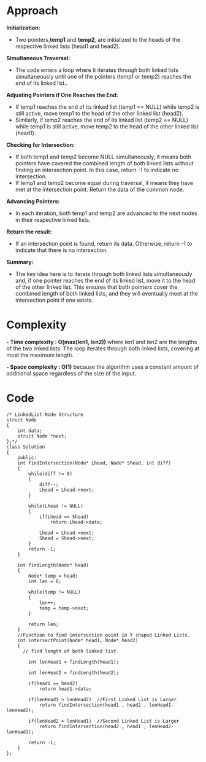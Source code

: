 # Approach

**Initialization:**

- Two pointers,**temp1** and **temp2**, are initialized to the heads of the respective linked lists (head1 and head2).

**Simultaneous Traversal:**

- The code enters a loop where it iterates through both linked lists simultaneously until one of the pointers (temp1 or temp2) reaches the end of its linked list..

**Adjusting Pointers if One Reaches the End:**

- If temp1 reaches the end of its linked list (temp1 == NULL) while temp2 is still active, move temp1 to the head of the other linked list (head2).
- Similarly, if temp2 reaches the end of its linked list (temp2 == NULL) while temp1 is still active, move temp2 to the head of the other linked list (head1).

**Checking for Intersection:**

- If both temp1 and temp2 become NULL simultaneously, it means both pointers have covered the combined length of both linked lists without finding an intersection point. In this case, return -1 to indicate no intersection.
- If temp1 and temp2 become equal during traversal, it means they have met at the intersection point. Return the data of the common node.

**Advancing Pointers:**

- In each iteration, both temp1 and temp2 are advanced to the next nodes in their respective linked lists.

**Return the result:**

- If an intersection point is found, return its data. Otherwise, return -1 to indicate that there is no intersection.

**Summary:**

- The key idea here is to iterate through both linked lists simultaneously and, if one pointer reaches the end of its linked list, move it to the head of the other linked list. This ensures that both pointers cover the combined length of both linked lists, and they will eventually meet at the intersection point if one exists.
# Complexity
**- Time complexity :  O(max(len1, len2))**
where len1 and len2 are the lengths of the two linked lists. The loop iterates through both linked lists, covering at most the maximum length.

**- Space complexity : O(1)**
because the algorithm uses a constant amount of additional space regardless of the size of the input.

# Code
```
/* LinkedList Node Structure
struct Node
{
    int data;
    struct Node *next;
};*/
class Solution
{
    public:
	int findIntersection(Node* Lhead, Node* Shead, int diff)
	{
		while(diff != 0)
		{
			diff--;
			Lhead = Lhead->next;
		}
		
		while(Lhead != NULL)
		{
			if(Lhead == Shead)
				return Lhead->data;
			
			Lhead = Lhead->next;
			Shead = Shead->next;
		}
		return -1;
	}

	int findLength(Node* head)
	{
		Node* temp = head;
		int len = 0;
		
		while(temp != NULL)
		{
			len++;
			temp = temp->next;
		}
		
		return len;
	}
	//Function to find intersection point in Y shaped Linked Lists.
	int intersectPoint(Node* head1, Node* head2)
	{
	  // find length of both linked list
	  
		int lenHead1 = findLength(head1);
		
		int lenHead2 = findLength(head2);
		 
		if(head1 == head2)
			return head1->data;
			
		if(lenHead1 > lenHead2)  //First Linked List is Larger
			return findIntersection(head1 , head2 , lenHead1-lenHead2);

		if(lenHead2 > lenHead1)  //Second Linked List is Larger
			return findIntersection(head2 , head1 , lenHead2-lenHead1);
		
		return -1;
	}
};
```

